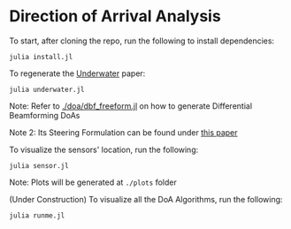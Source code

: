 # Direction of Arrival Analysis

To start, after cloning the repo, run the following to install dependencies:
```
julia install.jl
```

To regenerate the [Underwater](https://ieeexplore.ieee.org/document/9068235) paper:
```
julia underwater.jl
```

Note: Refer to [./doa/dbf_freeform.jl](./doa/dbf_freeform.jl) on how to generate Differential Beamforming DoAs

Note 2: Its Steering Formulation can be found under [this paper](https://asa.scitation.org/doi/10.1121/1.5048044)

To visualize the sensors' location, run the following:
```
julia sensor.jl
```
Note: Plots will be generated at `./plots` folder

(Under Construction) To visualize all the DoA Algorithms, run the following:
```
julia runme.jl
```
